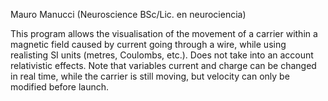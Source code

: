 Mauro Manucci (Neuroscience BSc/Lic. en neurociencia)

This program allows the visualisation of the movement of a carrier within a magnetic field caused by current going through a wire, while using realisting SI units (metres, Coulombs, etc.). Does not take into an account relativistic effects. 
Note that variables current and charge can be changed in real time, while the carrier is still moving, but velocity can only be modified before launch.
